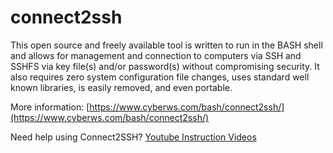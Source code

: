 # connect2ssh

This open source and freely available tool is written to run in the BASH shell and allows for management and connection to computers via SSH and SSHFS via key file(s) and/or password(s) without compromising security. It also requires zero system configuration file changes, uses standard well known libraries, is easily removed, and even portable.

More information: [https://www.cyberws.com/bash/connect2ssh/](https://www.cyberws.com/bash/connect2ssh/)

Need help using Connect2SSH? [Youtube Instruction Videos](https://www.youtube.com/channel/UCeQtI9fcAapQkiHph42NjWA)

